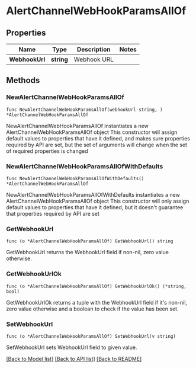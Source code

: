 # AlertChannelWebHookParamsAllOf

## Properties

Name | Type | Description | Notes
------------ | ------------- | ------------- | -------------
**WebhookUrl** | **string** | Webhook URL | 

## Methods

### NewAlertChannelWebHookParamsAllOf

`func NewAlertChannelWebHookParamsAllOf(webhookUrl string, ) *AlertChannelWebHookParamsAllOf`

NewAlertChannelWebHookParamsAllOf instantiates a new AlertChannelWebHookParamsAllOf object
This constructor will assign default values to properties that have it defined,
and makes sure properties required by API are set, but the set of arguments
will change when the set of required properties is changed

### NewAlertChannelWebHookParamsAllOfWithDefaults

`func NewAlertChannelWebHookParamsAllOfWithDefaults() *AlertChannelWebHookParamsAllOf`

NewAlertChannelWebHookParamsAllOfWithDefaults instantiates a new AlertChannelWebHookParamsAllOf object
This constructor will only assign default values to properties that have it defined,
but it doesn't guarantee that properties required by API are set

### GetWebhookUrl

`func (o *AlertChannelWebHookParamsAllOf) GetWebhookUrl() string`

GetWebhookUrl returns the WebhookUrl field if non-nil, zero value otherwise.

### GetWebhookUrlOk

`func (o *AlertChannelWebHookParamsAllOf) GetWebhookUrlOk() (*string, bool)`

GetWebhookUrlOk returns a tuple with the WebhookUrl field if it's non-nil, zero value otherwise
and a boolean to check if the value has been set.

### SetWebhookUrl

`func (o *AlertChannelWebHookParamsAllOf) SetWebhookUrl(v string)`

SetWebhookUrl sets WebhookUrl field to given value.



[[Back to Model list]](../README.md#documentation-for-models) [[Back to API list]](../README.md#documentation-for-api-endpoints) [[Back to README]](../README.md)


